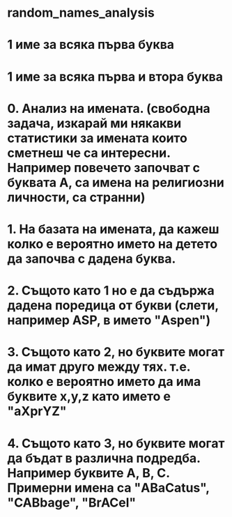 # random_names_analysis
# 1 име за всяка първа буква
# 1 име за всяка първа и втора буква
# 0. Анализ на имената. (свободна задача, изкарай ми някакви статистики за имената които сметнеш че са интересни. Например повечето започват с буквата А, са имена на религиозни личности, са странни)
# 1. На базата на имената, да кажеш колко е вероятно името на детето да започва с дадена буква.
# 2. Същото като 1 но е да съдържа дадена поредица от букви (слети, например ASP, в името "Aspen")
# 3. Същото като 2, но буквите могат да имат друго между тях. т.е. колко е вероятно името да има буквите  x,y,z като името е "aXprYZ"
# 4. Същото като 3, но буквите могат да бъдат в различна подредба. Например буквите A, B, C. Примерни имена са "ABaCatus", "CABbage", "BrACel"
